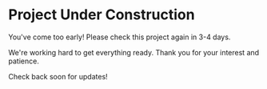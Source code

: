 # Project Under Construction

You've come too early! Please check this project again in 3-4 days.

We're working hard to get everything ready. Thank you for your interest and patience.

Check back soon for updates!
